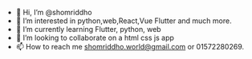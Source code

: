 - 👋 Hi, I’m @shomriddho
- 👀 I’m interested in python,web,React,Vue Flutter and much more. 
- 🌱 I’m currently learning Flutter, python, web
- 💞️ I’m looking to collaborate on a html css js app
- 📫 How to reach me shomriddho.world@gmail.com or 01572280269.

<!---
shomriddho/shomriddho is a ✨ special ✨ repository because its `README.md` (this file) appears on your GitHub profile.
You can click the Preview link to take a look at your changes.
--->
